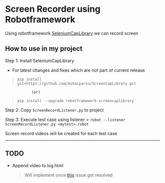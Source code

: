 # Screen Recorder using Robotframework

Using robotframework [SeleniumCapLibrary](https://github.com/mihaiparvu/ScreenCapLibrary) we can record screen

## How to use in my project

Step 1: Install SeleniumCapLibrary

 - For latest changes and fixes which are not part of current release
 > `pip install git+https://github.com/mihaiparvu/ScreenCapLibrary.git`

                (or)

 > `pip install --upgrade robotframework-screencaplibrary`

Step 2: Copy `ScreenRecordListener.py` to project

Step 3: Execute test case using listener
    > `robot --listener ScreenRecordListener.py <mytest>.robot`

Screen record videos will be created for each test case

---
## TODO

 - Append video to log.html
    > Will implement once [this](https://github.com/mihaiparvu/ScreenCapLibrary/issues/25) issue got resolved